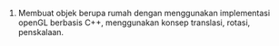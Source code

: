 1.	Membuat objek berupa rumah dengan menggunakan implementasi openGL berbasis C++, menggunakan konsep translasi, rotasi, penskalaan.
